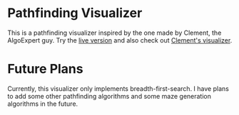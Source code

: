 # Pathfinding Visualizer
This is a pathfinding visualizer inspired by the one made by Clement, the AlgoExpert guy. Try the [live version](https://landoniwnl.github.io/Pathfinding-Visualizer/) and also check out [Clement's visualizer](https://github.com/clementmihailescu/Pathfinding-Visualizer).

# Future Plans
Currently, this visualizer only implements breadth-first-search. I have plans to add some other pathfinding algorithms and some maze generation algorithms in the future.